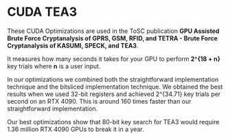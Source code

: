 # CUDA TEA3

These CUDA Optimizations are used in the ToSC publication **GPU Assisted Brute Force Cryptanalysis of GPRS, GSM, RFID, and TETRA - Brute Force Cryptanalysis of KASUMI, SPECK, and TEA3**.

It measures how many seconds it takes for your GPU to perform **2^{18 + n}** key trials where **n** is a user input. 

In our optimizations we combined both the straightforward implementation technique and the bitsliced implementation technique. We obtained the best results when we used 32-bit registers and achieved 2^{34.71} key trials per second on an RTX 4090. This is around
160 times faster than our straightforward implementation.

Our best optimizations show that 80-bit key search for TEA3 would require 1.36 million RTX 4090 GPUs to break it in a year.

